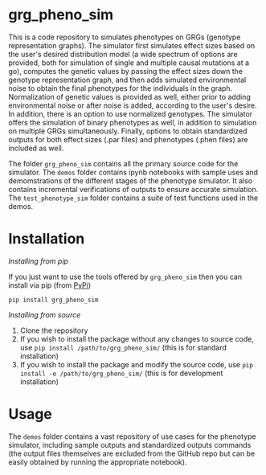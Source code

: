 # grg_pheno_sim
This is a code repository to simulates phenotypes on GRGs (genotype representation graphs). The simulator first simulates effect sizes based on the user's desired distribution model (a wide spectrum of options are provided, both for simulation of single and multiple causal mutations at a go), computes the genetic values by passing the effect sizes down the genotype representation graph, and then adds simulated environmental noise to obtain the final phenotypes for the individuals in the graph. Normalization of genetic values is provided as well, either prior to adding environmental noise or after noise is added, according to the user's desire. In addition, there is an option to use normalized genotypes. The simulator offers the simulation of binary phenotypes as well, in addition to simulation on multiple GRGs simultaneously. Finally, options to obtain standardized outputs for both effect sizes (.par files) and phenotypes (.phen files) are included as well.

The folder `grg_pheno_sim` contains all the primary source code for the simulator. The `demos` folder contains ipynb notebooks with sample uses and demomstrations of the different stages of the phenotype simulator. It also contains incremental verifications of outputs to ensure accurate simulation. The `test_phenotype_sim` folder contains a suite of test functions used in the demos.

# Installation

_Installing from pip_ 

If you just want to use the tools offered by `grg_pheno_sim` then you can install via pip (from [PyPi](http://pypi.org/project/grg_pheno_sim/))

`pip install grg_pheno_sim`

_Installing from source_

1) Clone the repository
2) If you wish to install the package without any changes to source code, use `pip install /path/to/grg_pheno_sim/` (this is for standard installation)
3) If you wish to install the package and modify the source code, use `pip install -e /path/to/grg_pheno_sim/` (this is for development installation)

# Usage

The `demos` folder contains a vast repository of use cases for the phenotype simulator, including sample outputs and standardized outputs commands (the output files themselves are excluded from the GitHub repo but can be easily obtained by running the appropriate notebook).


